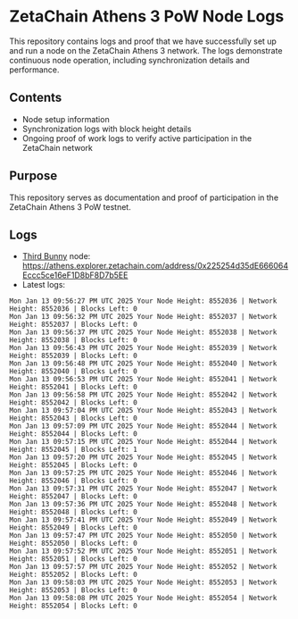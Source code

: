# ZetaChain Athens 3 PoW Node Logs
This repository contains logs and proof that we have successfully set up and run a node on the ZetaChain Athens 3 network. The logs demonstrate continuous node operation, including synchronization details and performance.

## Contents
- Node setup information
- Synchronization logs with block height details
- Ongoing proof of work logs to verify active participation in the ZetaChain network

## Purpose
This repository serves as documentation and proof of participation in the ZetaChain Athens 3 PoW testnet.

## Logs

- [Third Bunny](https://thirdbunny.xyz/) node: https://athens.explorer.zetachain.com/address/0x225254d35dE666064Eccc5ce16eF1D8bF8D7b5EE
- Latest logs:
```
Mon Jan 13 09:56:27 PM UTC 2025 Your Node Height: 8552036 | Network Height: 8552036 | Blocks Left: 0
Mon Jan 13 09:56:32 PM UTC 2025 Your Node Height: 8552037 | Network Height: 8552037 | Blocks Left: 0
Mon Jan 13 09:56:37 PM UTC 2025 Your Node Height: 8552038 | Network Height: 8552038 | Blocks Left: 0
Mon Jan 13 09:56:43 PM UTC 2025 Your Node Height: 8552039 | Network Height: 8552039 | Blocks Left: 0
Mon Jan 13 09:56:48 PM UTC 2025 Your Node Height: 8552040 | Network Height: 8552040 | Blocks Left: 0
Mon Jan 13 09:56:53 PM UTC 2025 Your Node Height: 8552041 | Network Height: 8552041 | Blocks Left: 0
Mon Jan 13 09:56:58 PM UTC 2025 Your Node Height: 8552042 | Network Height: 8552042 | Blocks Left: 0
Mon Jan 13 09:57:04 PM UTC 2025 Your Node Height: 8552043 | Network Height: 8552043 | Blocks Left: 0
Mon Jan 13 09:57:09 PM UTC 2025 Your Node Height: 8552044 | Network Height: 8552044 | Blocks Left: 0
Mon Jan 13 09:57:15 PM UTC 2025 Your Node Height: 8552044 | Network Height: 8552045 | Blocks Left: 1
Mon Jan 13 09:57:20 PM UTC 2025 Your Node Height: 8552045 | Network Height: 8552045 | Blocks Left: 0
Mon Jan 13 09:57:25 PM UTC 2025 Your Node Height: 8552046 | Network Height: 8552046 | Blocks Left: 0
Mon Jan 13 09:57:31 PM UTC 2025 Your Node Height: 8552047 | Network Height: 8552047 | Blocks Left: 0
Mon Jan 13 09:57:36 PM UTC 2025 Your Node Height: 8552048 | Network Height: 8552048 | Blocks Left: 0
Mon Jan 13 09:57:41 PM UTC 2025 Your Node Height: 8552049 | Network Height: 8552049 | Blocks Left: 0
Mon Jan 13 09:57:47 PM UTC 2025 Your Node Height: 8552050 | Network Height: 8552050 | Blocks Left: 0
Mon Jan 13 09:57:52 PM UTC 2025 Your Node Height: 8552051 | Network Height: 8552051 | Blocks Left: 0
Mon Jan 13 09:57:57 PM UTC 2025 Your Node Height: 8552052 | Network Height: 8552052 | Blocks Left: 0
Mon Jan 13 09:58:03 PM UTC 2025 Your Node Height: 8552053 | Network Height: 8552053 | Blocks Left: 0
Mon Jan 13 09:58:08 PM UTC 2025 Your Node Height: 8552054 | Network Height: 8552054 | Blocks Left: 0
```

